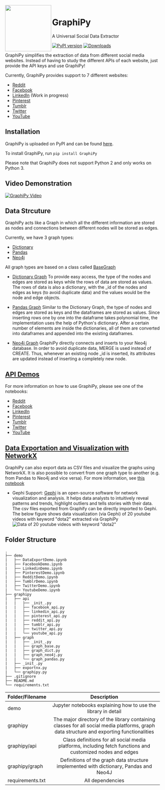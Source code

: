 <img align="left" src="https://yt3.ggpht.com/-E1RbjCNoU_4/AAAAAAAAAAI/AAAAAAAAAFA/aL_icowG2fg/s288-mo-c-c0xffffffff-rj-k-no/photo.jpg" width="150">

# GraphiPy

A Universal Social Data Extractor

[![PyPI version](https://badge.fury.io/py/GraphiPy.svg)](https://badge.fury.io/py/GraphiPy) 
[![Downloads](https://pepy.tech/badge/graphipy)](https://pepy.tech/project/graphipy)

GraphiPy simplifies the extraction of data from different social media websites. Instead of having to study the different APIs of each website, just provide the API keys and use GraphiPy!

Currently, GraphiPy provides support to 7 different websites:
- [Reddit](https://www.reddit.com/dev/api/)
- [Facebook](https://developers.facebook.com/docs/graph-api/)
- [LinkedIn](https://developer.linkedin.com/docs/rest-api#) (Work in progress) 
- [Pinterest](https://developers.pinterest.com/docs/getting-started/introduction/)
- [Tumblr](https://www.tumblr.com/docs/en/api/v2)
- [Twitter](https://developer.twitter.com/en/docs)
- [YouTube](https://developers.google.com/youtube/v3/)

## Installation
GraphiPy is uploaded on PyPI and can be found [here](https://pypi.org/project/GraphiPy/).

To install GraphiPy, run
```pip install GraphiPy```

Please note that GraphiPy does not support Python 2 and only works on Python 3.

## Video Demonstration
[![GraphiPy Video](http://oi63.tinypic.com/2v336es.jpg)](http://www.youtube.com/watch?v=I_86Q3LQvNQ)

## Data Strcuture
GraphiPy acts like a Graph in which all the different information are stored as nodes and connections between different nodes will be stored as edges.

Currently, we have 3 graph types:
- [Dictionary](https://docs.python.org/3/tutorial/datastructures.html#dictionaries)
- [Pandas](https://pandas.pydata.org/)
- [Neo4j](https://neo4j.com/)

All graph types are based on a class called [BaseGraph](https://github.com/shobeir/GraphiPy/blob/master/graphipy/graph/graph_base.py)

- [Dictionary Graph](https://github.com/shobeir/GraphiPy/blob/master/graphipy/graph/graph_dict.py)
To provide easy access, the type of the nodes and edges are stored as keys while the rows of data are stored as values. The rows of data is also a dictionary, with the \_id of the nodes and edges as keys (to avoid duplicate data) and the values would be the node and edge objects.

- [Pandas Graph](https://github.com/shobeir/GraphiPy/blob/master/graphipy/graph/graph_pandas.py)
Similar to the Dictionary Graph, the type of nodes and edges are stored as keys and the dataframes are stored as values.
Since inserting rows one by one into the dataframe takes polynomial time, the implementation uses the help of Python's dictionary. After a certain number of elements are inside the dictionaries, all of them are converted into dataframes and appended into the existing dataframes.

- [Neo4j Graph](https://github.com/shobeir/GraphiPy/blob/master/graphipy/graph/graph_neo4j.py)
GraphiPy directly connects and inserts to your Neo4j database. In order to avoid duplicate data, MERGE is used instead of CREATE. Thus, whenever an existing node \_id is inserted, its attributes are updated instead of inserting a completely new node.

## [API Demos](https://github.com/shobeir/GraphiPy/tree/master/demo)

For more information on how to use GraphiPy, please see one of the notebooks:
- [Reddit](https://github.com/shobeir/GraphiPy/blob/master/demo/RedditDemo.ipynb)
- [Facebook](https://github.com/shobeir/GraphiPy/blob/master/demo/FacebookDemo.ipynb)
- [LinkedIn](https://github.com/shobeir/GraphiPy/blob/master/demo/LinkedinDemo.ipynb)
- [Pinterest](https://github.com/shobeir/GraphiPy/blob/master/demo/PinterestDemo.ipynb)
- [Tumblr](https://github.com/shobeir/GraphiPy/blob/master/demo/TumblrDemo.ipynb)
- [Twitter](https://github.com/shobeir/GraphiPy/blob/master/demo/TwitterDemo.ipynb)
- [YouTube](https://github.com/shobeir/GraphiPy/blob/master/demo/YoutubeDemo.ipynb)

## [Data Exportation and Visualization with NetworkX](https://github.com/shobeir/GraphiPy/blob/master/graphipy/exportnx.py)
GraphiPy can also export data as CSV files and visualize the graphs using NetworkX. It is also possible to convert from one graph type to another (e.g. from Pandas to Neo4j and vice versa). For more information, see [this notebook](https://github.com/shobeir/GraphiPy/blob/master/demo/DataExportDemo.ipynb)

- Gephi Support: 
[Gephi](https://gephi.org/) is an open-source software for network visualization and analysis. It helps data analysts to intuitively reveal patterns and trends, highlight outliers and tells stories with their data.
The csv files exported from Graphify can be directly imported to Gephi.
The below figure shows data visualization (via Gephi) of 20 youtube videos with keyword "dota2" extracted via GraphiPy 
![Data of 20 youtube videos with keyword "dota2"](https://user-images.githubusercontent.com/25040463/48648253-85e33080-e9a3-11e8-9412-cf0f2bd286de.png)

## Folder Structure
```
.
├── demo
|   ├── DataExportDemo.ipynb
|   ├── FacebookDemo.ipynb
|   ├── LinkedinDemo.ipynb
|   ├── PinterestDemo.ipynb
|   ├── RedditDemo.ipynb
|   ├── TumblrDemo.ipynb
|   ├── TwitterDemo.ipynb
|   └── YoutubeDemo.ipynb
├── graphipy
|   ├── api
|   |   ├── _init_.py
|   |   ├── facebook_api.py	
|   |   ├── linkedin_api.py	
|   |   ├── pinterest_api.py
|   |   ├── reddit_api.py	
|   |   ├── tumblr_api.py	
|   |   ├── twitter_api.py	
|   |   └── youtube_api.py	
|   ├── graph
|   |   ├── _init_.py
|   |   ├── graph_base.py
|   |   ├── graph_dict.py
|   |   ├── graph_neo4j.py
|   |   └── graph_pandas.py
|   ├── _init_.py
|   ├── exportnx.py
|   └── graphipy.py
├── .gitignore 
├── README.md
└── requirements.txt
```
| Folder/Filename | Description |
|----|:---:|
| demo | Jupyter notebooks explaining how to use the library in detail |
| graphipy | The major directory of the library containing classes for all social media platforms, graph data structure and exporting functionalities |
| graphipy/api | Class definitions for all social media platforms, including fetch functions and customized nodes and edges  |
| graphipy/graph | Definitions of the graph data structure implemented with dictionary, Pandas and Neo4J  |
| requirements.txt | All dependencies  |

